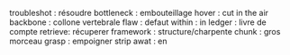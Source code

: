 troubleshot : résoudre
bottleneck : embouteillage
hover : cut in the air
backbone : collone vertebrale
flaw : defaut
within : in
ledger : livre de compte
retrieve: récuperer
framework : structure/charpente
chunk : gros morceau
grasp : empoigner
strip awat : en